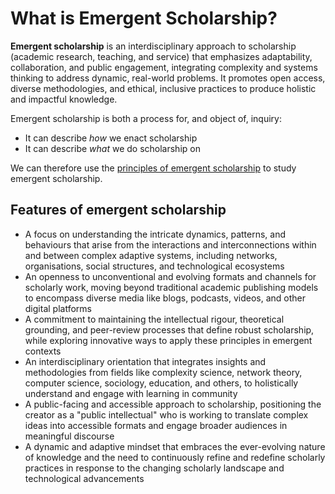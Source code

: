 # What is Emergent Scholarship?

**Emergent scholarship** is an interdisciplinary approach to scholarship (academic research, teaching, and service) that emphasizes adaptability, collaboration, and public engagement, integrating complexity and systems thinking to address dynamic, real-world problems. It promotes open access, diverse methodologies, and ethical, inclusive practices to produce holistic and impactful knowledge.

Emergent scholarship is both a process for, and object of, inquiry:

- It can describe *how* we enact scholarship
- It can describe *what* we do scholarship on

We can therefore use the [principles of emergent scholarship](principles.md) to study emergent scholarship.

## Features of emergent scholarship

- A focus on understanding the intricate dynamics, patterns, and behaviours that arise from the interactions and interconnections within and between complex adaptive systems, including networks, organisations, social structures, and technological ecosystems
- An openness to unconventional and evolving formats and channels for scholarly work, moving beyond traditional academic publishing models to encompass diverse media like blogs, podcasts, videos, and other digital platforms
- A commitment to maintaining the intellectual rigour, theoretical grounding, and peer-review processes that define robust scholarship, while exploring innovative ways to apply these principles in emergent contexts
- An interdisciplinary orientation that integrates insights and methodologies from fields like complexity science, network theory, computer science, sociology, education, and others, to holistically understand and engage with learning in community
- A public-facing and accessible approach to scholarship, positioning the creator as a "public intellectual" who is working to translate complex ideas into accessible formats and engage broader audiences in meaningful discourse
- A dynamic and adaptive mindset that embraces the ever-evolving nature of knowledge and the need to continuously refine and redefine scholarly practices in response to the changing scholarly landscape and technological advancements
